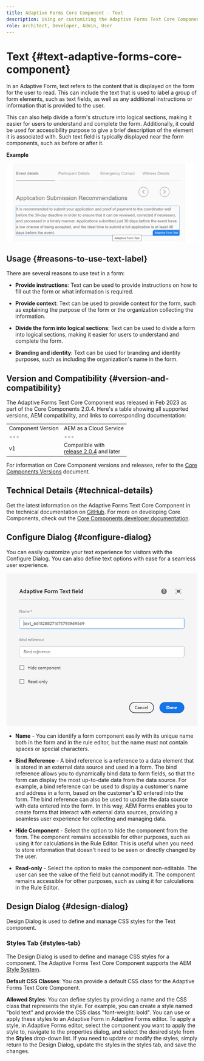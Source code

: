 ```yaml
---
title: Adaptive Forms Core Component - Text 
description: Using or customizing the Adaptive Forms Text Core Component.
role: Architect, Developer, Admin, User
---
```


# Text {#text-adaptive-forms-core-component}

In an Adaptive Form, text refers to the content that is displayed on the form for the user to read. This can include the text that is used to label a group of form elements, such as text fields, as well as any additional instructions or information that is provided to the user.

This can also help divide a form's structure into logical sections, making it easier for users to understand and complete the form. Additionally, it could be used for accessibility purpose to give a brief description of the element it is associated with. Such text field is typically displayed near the form components, such as before or after it.

**Example**

![](/help/adaptive-forms/assets/text.png)

## Usage {#reasons-to-use-text-label}

There are several reasons to use text in a form:

*   **Provide instructions**: Text can be used to provide instructions on how to fill out the form or what information is required.

*   **Provide context**: Text can be used to provide context for the form, such as explaining the purpose of the form or the organization collecting the information.

*   **Divide the form into logical sections**: Text can be used to divide a form into logical sections, making it easier for users to understand and complete the form.

*   **Branding and identity**: Text can be used for branding and identity purposes, such as including the organization's name in the form.

## Version and Compatibility {#version-and-compatibility}

The Adaptive Forms Text Core Component was released in Feb 2023 as part of the Core Components 2.0.4. Here's a table showing all supported versions, AEM compatibility, and links to corresponding documentation:

|||
|---|---|
|Component Version|AEM as a Cloud Service|
|--- |--- |
|v1|Compatible with<br>[release 2.0.4](/help/versions.md) and later|Compatible|Compatible|

For information on Core Component versions and releases, refer to the [Core Components Versions](/help/versions.md) document.

<!-- ## Sample Component Output {#sample-component-output}

To experience the Accordion Component as well as see examples of its configuration options as well as HTML and JSON output, visit the [Component Library](https://adobe.com/go/aem_cmp_library_accordion). -->

## Technical Details {#technical-details}

Get the latest information on the Adaptive Forms Text Core Component in the technical documentation on [GitHub](https://github.com/adobe/aem-core-forms-components/tree/master/ui.af.apps/src/main/content/jcr_root/apps/core/fd/components/form/text/v1/text). For more on developing Core Components, check out the [Core Components developer documentation](/help/developing/overview.md).

## Configure Dialog {#configure-dialog}

You can easily customize your text experience for visitors with the Configure Dialog. You can also define text options with ease for a seamless user experience.

![Basic tab](/help/adaptive-forms/assets/text_properties.png)

*   **Name** - You can identify a form component easily with its unique name both in the form and in the rule editor, but the name must not contain spaces or special characters.

*   **Bind Reference** - A bind reference is a reference to a data element that is stored in an external data source and used in a form. The bind reference allows you to dynamically bind data to form fields, so that the form can display the most up-to-date data from the data source. For example, a bind reference can be used to display a customer's name and address in a form, based on the customer's ID entered into the form. The bind reference can also be used to update the data source with data entered into the form. In this way, AEM Forms enables you to create forms that interact with external data sources, providing a seamless user experience for collecting and managing data.
*   **Hide Component** - Select the option to hide the component from the form. The component remains accessible for other purposes, such as using it for calculations in the Rule Editor. This is useful when you need to store information that doesn't need to be seen or directly changed by the user. 
*   **Read-only** - Select the option to make the component non-editable. The user can see the value of the field but cannot modify it. The component remains accessible for other purposes, such as using it for calculations in the Rule Editor.


## Design Dialog {#design-dialog}

Design Dialog is used to define and manage CSS styles for the Text component.


### Styles Tab {#styles-tab}

The Design Dialog is used to define and manage CSS styles for a component. The Adaptive Forms Text Core Component supports the AEM [Style System](/help/get-started/authoring.md#component-styling).

**Default CSS Classes**: You can provide a default CSS class for the Adaptive Forms Text Core Component. 

**Allowed Styles**: You can define styles by providing a name and the CSS class that represents the style. For example, you can create a style named "bold text" and provide the CSS class "font-weight: bold". You can use or apply these styles to an Adaptive Form in Adaptive Forms editor. To apply a style, in Adaptive Forms editor, select the component you want to apply the style to, navigate to the properties dialog, and select the desired style from the **Styles** drop-down list. If you need to update or modify the styles, simply return to the Design Dialog, update the styles in the styles tab, and save the changes.
